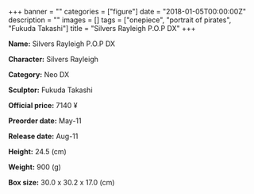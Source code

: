 +++
banner = ""
categories = ["figure"]
date = "2018-01-05T00:00:00Z"
description = ""
images = []
tags = ["onepiece", "portrait of pirates", "Fukuda Takashi"]
title = "Silvers Rayleigh P.O.P DX"
+++

**Name:** Silvers Rayleigh P.O.P DX

**Character:** Silvers Rayleigh

**Category:** Neo DX 

**Sculptor:** Fukuda Takashi

**Official price:** 7140 ¥

**Preorder date:** May-11

**Release date:** Aug-11

**Height:** 24.5 (cm)

**Weight:** 900 (g)

**Box size:** 30.0 x 30.2 x 17.0 (cm)


